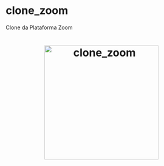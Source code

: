 # clone_zoom
Clone da Plataforma  Zoom

<h1 align="center">
  <img alt=" clone_zoom" title="Clone Zoom" src="./prints/zoom.png" width="300px" />
</h1>
